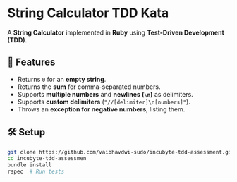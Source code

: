 # String Calculator TDD Kata

A **String Calculator** implemented in **Ruby** using **Test-Driven Development (TDD)**.

## 🚀 Features
- Returns `0` for an **empty string**.
- Returns the **sum** for comma-separated numbers.
- Supports **multiple numbers** and **newlines (`\n`)** as delimiters.
- Supports **custom delimiters** (`"//[delimiter]\n[numbers]"`).
- Throws an **exception for negative numbers**, listing them.

## 🛠️ Setup
```sh
git clone https://github.com/vaibhavdwi-sudo/incubyte-tdd-assessment.git
cd incubyte-tdd-assessmen
bundle install
rspec  # Run tests
